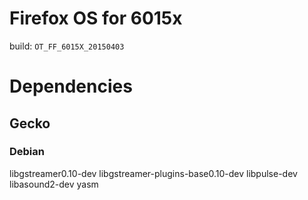 # Firefox OS for 6015x

build: `OT_FF_6015X_20150403`

# Dependencies

## Gecko

### Debian

  libgstreamer0.10-dev
  libgstreamer-plugins-base0.10-dev
  libpulse-dev
  libasound2-dev
  yasm
